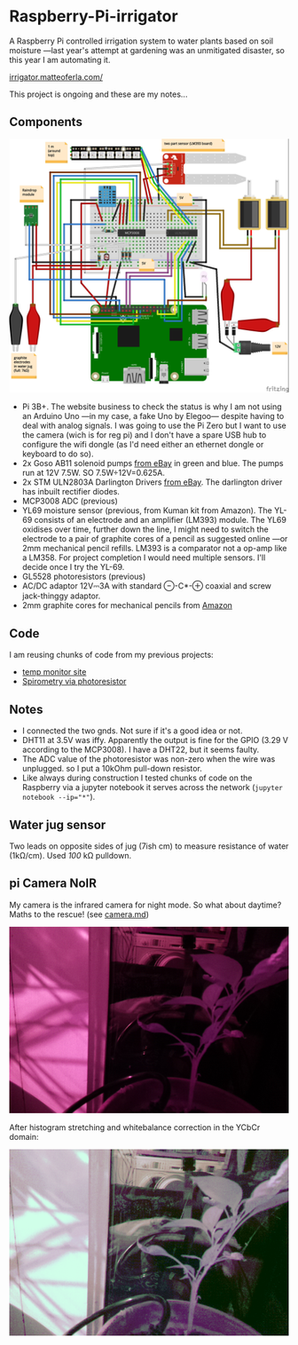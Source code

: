 # Raspberry-Pi-irrigator
A Raspberry Pi controlled irrigation system to water plants based on soil moisture
—last year's attempt at gardening was an unmitigated disaster, so this year I am automating it.

[irrigator.matteoferla.com/](http://irrigator.matteoferla.com/)

This project is ongoing and these are my notes...

## Components

![irrigator.jpg](irrigator.jpg)

* Pi 3B+. The website business to check the status is why I am not using an Arduino Uno —in my case, a fake Uno by Elegoo— despite having to deal with analog signals. I was going to use the Pi Zero but I want to use the camera (wich is for reg pi) and I don't have a spare USB hub to configure the wifi dongle (as I'd need either an ethernet dongle or keyboard to do so).
* 2x Goso AB11 solenoid pumps [from eBay](https://www.ebay.co.uk/itm/12V-Dosing-Pump-Peristaltic-Head-For-Aquarium-Lab-Analytical-Water-Arduino-DIY/202050095537) in green and blue. The pumps run at 12V 7.5W. SO 7.5W÷12V=0.625A.
* 2x STM ULN2803A Darlington Drivers [from eBay](https://www.ebay.co.uk/itm/ULN2803A-Darlington-Driver-TRANSISTOR-ARRAY-8-NPN-x-2-pcs/222622920820). The darlington driver has inbuilt rectifier diodes. 
* MCP3008 ADC (previous)
* YL69 moisture sensor (previous, from Kuman kit from Amazon). The YL-69 consists of an electrode and an amplifier (LM393) module. The YL69 oxidises over time, further down the line, I might need to switch the electrode to a pair of graphite cores of a pencil as suggested online —or 2mm mechanical pencil refills. LM393 is a comparator not a op-amp like a LM358. For project completion I would need multiple sensors. I'll decide once I try the YL-69.
* GL5528 photoresistors (previous)
* AC/DC adaptor 12V⎓3A with standard ⊖-C*-⊕ coaxial and screw jack-thinggy adaptor.
* 2mm graphite cores for mechanical pencils from [Amazon](https://www.amazon.co.uk/gp/product/B0051OCJZ4/) 

## Code

I am reusing chunks of code from my previous projects:

* [temp monitor site](https://github.com/matteoferla/Temperature-moniting-website-via-Rasberry-Pi)
* [Spirometry via photoresistor](https://github.com/matteoferla/Spirometry_via_photoresistor)

## Notes

* I connected the two gnds. Not sure if it's a good idea or not.
* DHT11 at 3.5V was iffy. Apparently the output is fine for the GPIO (3.29 V according to the MCP3008). I have a DHT22, but it seems faulty.
* The ADC value of the photoresistor was non-zero when the wire was unplugged. so I put a 10kOhm pull-down resistor.
* Like always during construction I tested chunks of code on the Raspberry via a jupyter notebook it serves across the network (`jupyter notebook --ip="*"`). 

## Water jug sensor

Two leads on opposite sides of jug (7ish cm) to measure resistance of water (1k&Omega;/cm). Used _100_ k&Omega; pulldown.

## pi Camera NoIR

My camera is the infrared camera for night mode.
So what about daytime? Maths to the rescue! (see [camera.md](camera.md))


![raw](images/raw.png)

After histogram stretching and whitebalance correction in the YCbCr domain:

![raw](images/eq_wb.png)

